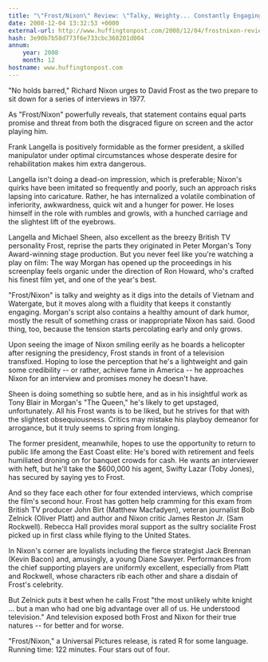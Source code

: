 ```yaml
---
title: "\"Frost/Nixon\" Review: \"Talky, Weighty... Constantly Engaging\""
date: 2008-12-04 13:32:53 +0000
external-url: http://www.huffingtonpost.com/2008/12/04/frostnixon-review-talky-w_n_148337.html
hash: 3e90b7b58d773f6e733cbc368201d004
annum:
    year: 2008
    month: 12
hostname: www.huffingtonpost.com
---
```


"No holds barred," Richard Nixon urges to David Frost as the two prepare to sit down for a series of interviews in 1977.


As "Frost/Nixon" powerfully reveals, that statement contains equal parts promise and threat from both the disgraced figure on screen and the actor playing him.


Frank Langella is positively formidable as the former president, a skilled manipulator under optimal circumstances whose desperate desire for rehabilitation makes him extra dangerous.


Langella isn't doing a dead-on impression, which is preferable; Nixon's quirks have been imitated so frequently and poorly, such an approach risks lapsing into caricature. Rather, he has internalized a volatile combination of inferiority, awkwardness, quick wit and a hunger for power. He loses himself in the role with rumbles and growls, with a hunched carriage and the slightest lift of the eyebrows.


Langella and Michael Sheen, also excellent as the breezy British TV personality Frost, reprise the parts they originated in Peter Morgan's Tony Award-winning stage production. But you never feel like you're watching a play on film: The way Morgan has opened up the proceedings in his screenplay feels organic under the direction of Ron Howard, who's crafted his finest film yet, and one of the year's best.


"Frost/Nixon" is talky and weighty as it digs into the details of Vietnam and Watergate, but it moves along with a fluidity that keeps it constantly engaging. Morgan's script also contains a healthy amount of dark humor, mostly the result of something crass or inappropriate Nixon has said. Good thing, too, because the tension starts percolating early and only grows.


Upon seeing the image of Nixon smiling eerily as he boards a helicopter after resigning the presidency, Frost stands in front of a television transfixed. Hoping to lose the perception that he's a lightweight and gain some credibility -- or rather, achieve fame in America -- he approaches Nixon for an interview and promises money he doesn't have.


Sheen is doing something so subtle here, and as in his insightful work as Tony Blair in Morgan's "The Queen," he's likely to get upstaged, unfortunately. All his Frost wants is to be liked, but he strives for that with the slightest obsequiousness. Critics may mistake his playboy demeanor for arrogance, but it truly seems to spring from longing.


The former president, meanwhile, hopes to use the opportunity to return to public life among the East Coast elite: He's bored with retirement and feels humiliated droning on for banquet crowds for cash. He wants an interviewer with heft, but he'll take the $600,000 his agent, Swifty Lazar (Toby Jones), has secured by saying yes to Frost.


And so they face each other for four extended interviews, which comprise the film's second hour. Frost has gotten help cramming for this exam from British TV producer John Birt (Matthew Macfadyen), veteran journalist Bob Zelnick (Oliver Platt) and author and Nixon critic James Reston Jr. (Sam Rockwell). Rebecca Hall provides moral support as the sultry socialite Frost picked up in first class while flying to the United States.


In Nixon's corner are loyalists including the fierce strategist Jack Brennan (Kevin Bacon) and, amusingly, a young Diane Sawyer. Performances from the chief supporting players are uniformly excellent, especially from Platt and Rockwell, whose characters rib each other and share a disdain of Frost's celebrity.


But Zelnick puts it best when he calls Frost "the most unlikely white knight ... but a man who had one big advantage over all of us. He understood television." And television exposed both Frost and Nixon for their true natures -- for better and for worse.


"Frost/Nixon," a Universal Pictures release, is rated R for some language. Running time: 122 minutes. Four stars out of four.

  
  
  
  



